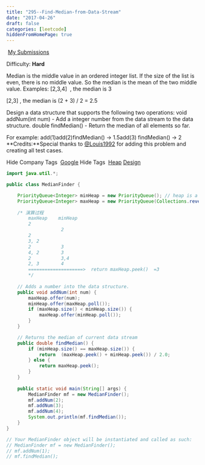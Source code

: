```yaml
---
title: "295--Find-Median-from-Data-Stream"
date: "2017-04-26"
draft: false
categories: [leetcode]
hiddenFromHomePage: true
---
```

 [My Submissions](https://leetcode.com/problems/find-median-from-data-stream/submissions/)

Difficulty: **Hard**

Median is the middle value in an ordered integer list. If the size of the list is even, there is no middle value. So the median is the mean of the two middle value.
Examples: [2,3,4]
 , the median is 3

[2,3]
, the median is (2 + 3) / 2 = 2.5

Design a data structure that supports the following two operations:
void addNum(int num) - Add a integer number from the data stream to the data structure.
double findMedian() - Return the median of all elements so far.

For example:
add(1)add(2)findMedian() -> 1.5add(3) findMedian() -> 2
**Credits:**Special thanks to [@Louis1992](https://leetcode.com/discuss/user/Louis1992) for adding this problem and creating all test cases.

Hide Company Tags
 [Google](https://leetcode.com/company/google/)
Hide Tags
 [Heap](https://leetcode.com/tag/heap/) [Design](https://leetcode.com/tag/design/)
```java
import java.util.*;

public class MedianFinder {

	PriorityQueue<Integer> minHeap = new PriorityQueue(); // heap is a minimal heap by default
	PriorityQueue<Integer> maxHeap = new PriorityQueue(Collections.reverseOrder()); // change to a maximum heap
	
	/* 演算过程
		maxHeap    minHeap
		2			
					2
		2
		3, 2		
		2			3
		4, 2		3
		2			3,4
		2, 3		4
		====================>  return maxHeap.peek()  =3 
		*/
	
    // Adds a number into the data structure.
    public void addNum(int num) {
        maxHeap.offer(num);
		minHeap.offer(maxHeap.poll());
		if (maxHeap.size() < minHeap.size()) {
			maxHeap.offer(minHeap.poll());
		}
    }

    // Returns the median of current data stream
    public double findMedian() {
        if (minHeap.size() == maxHeap.size()) {
        	return  (maxHeap.peek() + minHeap.peek()) / 2.0;
        } else {
        	return maxHeap.peek();
        }
    }
	
	public static void main(String[] args) {
		MedianFinder mf = new MedianFinder();
		mf.addNum(2);
		mf.addNum(3);
		mf.addNum(4);
		System.out.println(mf.findMedian());
	}
}

// Your MedianFinder object will be instantiated and called as such:
// MedianFinder mf = new MedianFinder();
// mf.addNum(1);
// mf.findMedian();
```
